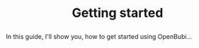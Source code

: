 # <p align="center">Getting started</p>

In this guide, I'll show you, how to get started using OpenBubi...
